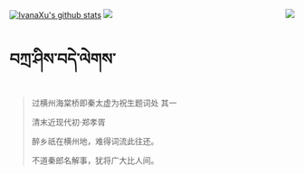 [![IvanaXu's github stats](https://github-readme-stats.vercel.app/api?username=IvanaXu&show_icons=true&theme=vue-dark)](https://github.com/anuraghazra/github-readme-stats)
<img align="right" src="https://github-readme-stats.vercel.app/api/top-langs/?username=IvanaXu&langs_count=7&theme=graywhite" />
<img src="https://github-readme-stats.vercel.app/api/wakatime?username=IvanaXu&layout=compact&langs_count=6&theme=vue-dark&&custom_title=Programming Times(Jul 29 2021-)" />
# བཀྲ་ཤིས་བདེ་ལེགས་
> 过横州海棠桥即秦太虚为祝生题词处 其一
>
> 清末近现代初·郑孝胥
>
> 醉乡祇在横州地，难得词流此往还。
> 
> 不道秦郎名解事，犹将广大比人间。
